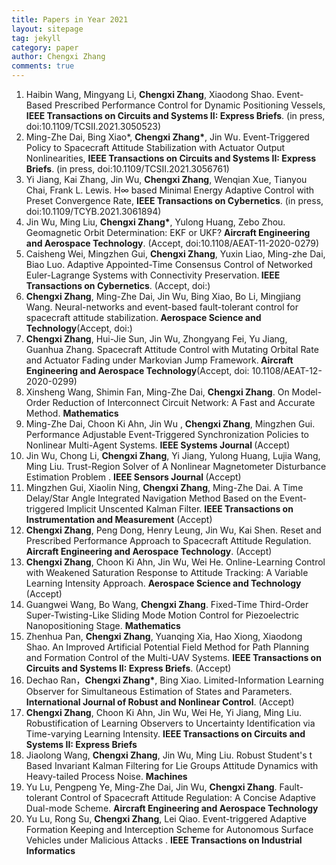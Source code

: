 ```yaml
---
title: Papers in Year 2021
layout: sitepage
tag: jekyll
category: paper
author: Chengxi Zhang
comments: true
---
```

<ol>
	<li>Haibin Wang, Mingyang Li, <b>Chengxi Zhang</b>, Xiaodong Shao. Event-Based Prescribed Performance Control for Dynamic Positioning Vessels, <b>IEEE Transactions on Circuits and Systems II: Express Briefs</b>. (in press, doi:10.1109/TCSII.2021.3050523)</li>
	<li>Ming-Zhe Dai, Bing Xiao*, <b>Chengxi Zhang*</b>, Jin Wu. Event-Triggered Policy to Spacecraft Attitude Stabilization with Actuator Output Nonlinearities, <b>IEEE Transactions on Circuits and Systems II: Express Briefs</b>. (in press, doi:10.1109/TCSII.2021.3056761)</li>
	<li>Yi Jiang, Kai Zhang, Jin Wu, <b>Chengxi Zhang</b>, Wenqian Xue, Tianyou Chai, Frank L. Lewis. H∞ based Minimal Energy Adaptive Control with Preset Convergence Rate, <b>IEEE Transactions on Cybernetics</b>. (in press, doi:10.1109/TCYB.2021.3061894)</li>
	<li>Jin Wu, Ming Liu, <b>Chengxi Zhang*</b>, Yulong Huang, Zebo Zhou. Geomagnetic Orbit Determination: EKF or UKF? <b>Aircraft Engineering and Aerospace Technology</b>. (Accept, doi:10.1108/AEAT-11-2020-0279)</li>
	<li>Caisheng Wei, Mingzhen Gui, <b>Chengxi Zhang</b>, Yuxin Liao, Ming-zhe Dai, Biao Luo. Adaptive Appointed-Time Consensus Control of Networked Euler-Lagrange Systems with Connectivity Preservation.<b> IEEE Transactions on Cybernetics</b>. (Accept, doi:)</li>
	<li><b>Chengxi Zhang</b>, Ming-Zhe Dai, Jin Wu, Bing Xiao, Bo Li, Mingjiang Wang. Neural-networks and event-based fault-tolerant control for spacecraft attitude stabilization.<b> Aerospace Science and Technology</b>(Accept, doi:)</li>
	<li><b>Chengxi Zhang</b>, Hui-Jie Sun, Jin Wu, Zhongyang Fei, Yu Jiang, Guanhua Zhang. Spacecraft Attitude Control with Mutating Orbital Rate and Actuator Fading under Markovian Jump Framework.<b> Aircraft Engineering and Aerospace Technology</b>(Accept, doi: 10.1108/AEAT-12-2020-0299)</li>
	<li>Xinsheng Wang, Shimin Fan, Ming-Zhe Dai, <b>Chengxi Zhang</b>. On Model-Order Reduction of Interconnect Circuit Network: A Fast and Accurate Method. <b>Mathematics</b> </li>
	<li>Ming-Zhe Dai, Choon Ki Ahn, Jin Wu , <b>Chengxi Zhang</b>, Mingzhen Gui. Performance Adjustable Event-Triggered Synchronization Policies to Nonlinear Multi-Agent Systems. <b>IEEE Systems Journal </b>  (Accept)</li>
	<li>Jin Wu, Chong Li, <b>Chengxi Zhang</b>, Yi Jiang, Yulong Huang, Lujia Wang, Ming Liu. Trust-Region Solver of A Nonlinear Magnetometer Disturbance Estimation Problem
. <b>IEEE Sensors Journal </b> (Accept)</li>
	<li>Mingzhen Gui, Xiaolin Ning, <b>Chengxi Zhang</b>, Ming-Zhe Dai. A Time Delay/Star Angle Integrated Navigation Method Based on the Event-triggered Implicit Unscented Kalman Filter. <b>IEEE Transactions on Instrumentation and Measurement</b> (Accept)</li>
	<li><b>Chengxi Zhang</b>, Peng Dong, Henry Leung, Jin Wu, Kai Shen. Reset and Prescribed Performance Approach to Spacecraft Attitude Regulation. <b>Aircraft Engineering and Aerospace Technology</b>. (Accept)</li>
	<li><b>Chengxi Zhang</b>, Choon Ki Ahn, Jin Wu, Wei He. Online-Learning Control with Weakened Saturation Response to Attitude Tracking: A Variable Learning Intensity Approach. <b>Aerospace Science and Technology</b> (Accept)</li>
	<li>Guangwei Wang, Bo Wang, <b>Chengxi Zhang</b>. Fixed-Time Third-Order Super-Twisting-Like Sliding Mode Motion Control for Piezoelectric Nanopositioning Stage. <b>Mathematics</b>  </li>
	<li>Zhenhua Pan, <b>Chengxi Zhang</b>, Yuanqing Xia, Hao Xiong, Xiaodong Shao. An Improved Artificial Potential Field Method for Path Planning and Formation Control of the Multi-UAV Systems. <b> IEEE Transactions on Circuits and Systems II: Express Briefs</b>. (Accept)</li>
	<li>Dechao Ran，<b>Chengxi Zhang*</b>, Bing Xiao. Limited-Information Learning Observer for Simultaneous Estimation of States and Parameters. <b> International Journal of Robust and Nonlinear Control</b>.  (Accept)</li>
	<li><b>Chengxi Zhang</b>, Choon Ki Ahn, Jin Wu, Wei He, Yi Jiang, Ming Liu. Robustification of Learning Observers to Uncertainty Identification via Time-varying Learning Intensity. <b>IEEE Transactions on Circuits and Systems II: Express Briefs</b></li>
	<li>Jiaolong Wang, <b>Chengxi Zhang</b>, Jin Wu, Ming Liu.  Robust Student's t Based Invariant Kalman Filtering for Lie Groups Attitude Dynamics with Heavy-tailed Process Noise.  <b>Machines</b> </li>
	<li>Yu Lu, Pengpeng Ye, Ming-Zhe Dai, Jin Wu, <b>Chengxi Zhang</b>. Fault-tolerant Control of Spacecraft Attitude Regulation: A Concise Adaptive Dual-mode Scheme.  <b> Aircraft Engineering and Aerospace Technology</b> </li>
	<li>Yu Lu, Rong Su, <b>Chengxi Zhang</b>, Lei Qiao. Event-triggered Adaptive Formation Keeping and Interception Scheme for Autonomous Surface Vehicles under Malicious Attacks . <b>IEEE Transactions on Industrial Informatics </b> </li>
</ol>





<!--

	<li>Ming-Zhe Dai, <b>Chengxi Zhang*</b>, Henry Leung, Peng Dong, Bo Li. Distributed Integral-type Edge-event- and Self-triggered Synchronization for Nonlinear Multi-agent Systems. <b>IEEE Transactions on Systems, Man and Cybernetics: Systems</b>. (Under Revision)</li>
	<li><b>Chengxi Zhang</b>, Ming-Zhe Dai, Jin Wu, Bing Xiao, Bo Li, Mingjiang Wang. Neural-networks and event-based fault-tolerant control for spacecraft attitude stabilization, <b>Aerospace Science and Technology</b>. (Under Revision)</li>
	
	<li>Ming-Zhe Dai , Choon Ki Ahn, Jin Wu, <b>Chengxi Zhang</b>, Mingzhen Gui, Performance Adjustable Event-Triggered Synchronization Policies to Nonlinear Multi-Agent Systems, <b>IEEE Systems Journal. </b>(Under Review)</li>
	<li>Ming-Zhe Dai, <b>Chengxi Zhang</b>, Peng Dong, Henry Leung. Lp function based event-triggered policy tospacecraft attitude tracking<b>IEEE Transactions on Automatic Control</b>(Under Revision)</li>

</font>这个用来调整行间距
(师傅的雪人)

<img src="{{site.url}}/images/posts/2016-01-22-snowman.jpg " alt="" width="400" height="400" title="" align="" />

![mysnowman]({{site.url}}/images/posts/2016-01-22-snowman.JPG)

<img src="{{site.url}}/images/posts/SJTUDawn.jpg " alt="" width="480" height="360" title="" align="" />

-->
